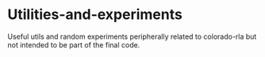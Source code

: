 # Utilities-and-experiments
Useful utils and random experiments peripherally related to colorado-rla but not intended to be part of the final code.
